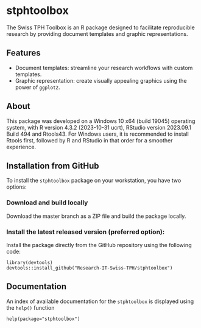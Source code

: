 # stphtoolbox

The Swiss TPH Toolbox is an R package designed to facilitate reproducible research by providing document templates and graphic representations.

## Features

* Document templates: streamline your research workflows with custom templates.
* Graphic representation: create visually appealing graphics using the power of `ggplot2`.

## About

This package was developed on a Windows 10 x64 (build 19045) operating system, with R version 4.3.2 (2023-10-31 ucrt), RStudio version 2023.09.1 Build 494 and Rtools43.
For Windows users, it is recommended to install Rtools first, followed by R and RStudio in that order for a smoother experience.

## Installation from GitHub

To install the `stphtoolbox` package on your workstation, you have two options:

### Download and build locally

Download the master branch as a ZIP file and build the package locally.

### Install the latest released version (preferred option):

Install the package directly from the GitHub repository using the following code:

```{r}
library(devtools)
devtools::install_github("Research-IT-Swiss-TPH/stphtoolbox")
```

## Documentation

An index of available documentation for the `stphtoolbox` is displayed using the `help()` function

```{r}
help(package="stphtoolbox")
```
